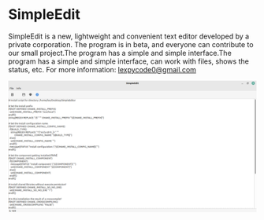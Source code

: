 # SimpleEdit
SimpleEdit is a new, lightweight and convenient text editor developed by a private corporation. The program is in beta, and everyone can contribute to our small project.The program has a simple and simple interface.The program has a simple and simple interface, can work with files, shows the status, etc.  For more information: lexpycode0@gmail.com

![](https://github.com/ynwqmv/SimpleEdit/blob/main/Screenshot%20at%202022-11-06%2020-33-52.png)

